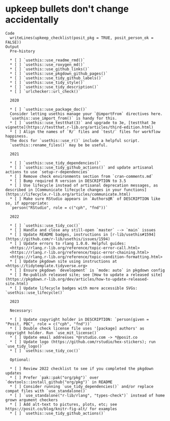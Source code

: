 # upkeep bullets don't change accidentally

    Code
      writeLines(upkeep_checklist(posit_pkg = TRUE, posit_person_ok = FALSE))
    Output
      Pre-history
      
      * [ ] `usethis::use_readme_rmd()`
      * [ ] `usethis::use_roxygen_md()`
      * [ ] `usethis::use_github_links()`
      * [ ] `usethis::use_pkgdown_github_pages()`
      * [ ] `usethis::use_tidy_github_labels()`
      * [ ] `usethis::use_tidy_style()`
      * [ ] `usethis::use_tidy_description()`
      * [ ] `urlchecker::url_check()`
      
      2020
      
      * [ ] `usethis::use_package_doc()`
      Consider letting usethis manage your `@importFrom` directives here.
      `usethis::use_import_from()` is handy for this.
      * [ ] `usethis::use_testthat(3)` and upgrade to 3e, [testthat 3e vignette](https://testthat.r-lib.org/articles/third-edition.html)
      * [ ] Align the names of `R/` files and `test/` files for workflow happiness.
      The docs for `usethis::use_r()` include a helpful script.
      `usethis::rename_files()` may be be useful.
      
      2021
      
      * [ ] `usethis::use_tidy_dependencies()`
      * [ ] `usethis::use_tidy_github_actions()` and update artisanal actions to use `setup-r-dependencies`
      * [ ] Remove check environments section from `cran-comments.md`
      * [ ] Bump required R version in DESCRIPTION to 3.5
      * [ ] Use lifecycle instead of artisanal deprecation messages, as described in [Communicate lifecycle changes in your functions](https://lifecycle.r-lib.org/articles/communicate.html)
      * [ ] Make sure RStudio appears in `Authors@R` of DESCRIPTION like so, if appropriate:
      `person("RStudio", role = c("cph", "fnd"))`
      
      2022
      
      * [ ] `usethis::use_tidy_coc()`
      * [ ] Handle and close any still-open `master` --> `main` issues
      * [ ] Update README badges, instructions in [r-lib/usethis#1594](https://github.com/r-lib/usethis/issues/1594)
      * [ ] Update errors to rlang 1.0.0. Helpful guides:
      <https://rlang.r-lib.org/reference/topic-error-call.html>
      <https://rlang.r-lib.org/reference/topic-error-chaining.html>
      <https://rlang.r-lib.org/reference/topic-condition-formatting.html>
      * [ ] Update pkgdown site using instructions at <https://tidytemplate.tidyverse.org>
      * [ ] Ensure pkgdown `development` is `mode: auto` in pkgdown config
      * [ ] Re-publish released site; see [How to update a released site](https://pkgdown.r-lib.org/dev/articles/how-to-update-released-site.html)
      * [ ] Update lifecycle badges with more accessible SVGs: `usethis::use_lifecycle()`
      
      2023
      
      Necessary:
      
      * [ ] Update copyright holder in DESCRIPTION: `person(given = "Posit, PBC", role = c("cph", "fnd"))`
      * [ ] Double check license file uses '[package] authors' as copyright holder. Run `use_mit_license()`
      * [ ] Update email addresses *@rstudio.com -> *@posit.co
      * [ ] Update logo (https://github.com/rstudio/hex-stickers); run `use_tidy_logo()`
      * [ ] `usethis::use_tidy_coc()`
      
      Optional:
      
      * [ ] Review 2022 checklist to see if you completed the pkgdown updates
      * [ ] Prefer `pak::pak("org/pkg")` over `devtools::install_github("org/pkg")` in README
      * [ ] Consider running `use_tidy_dependencies()` and/or replace compat files with `use_standalone()`
      * [ ] `use_standalone("r-lib/rlang", "types-check")` instead of home grown argument checkers
      * [ ] Add alt-text to pictures, plots, etc; see https://posit.co/blog/knitr-fig-alt/ for examples
      * [ ] `usethis::use_tidy_github_actions()`
      


